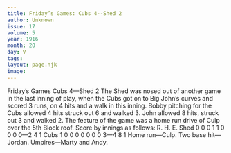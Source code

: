 ```yaml
---
title: Friday’s Games: Cubs 4--Shed 2
author: Unknown
issue: 17
volume: 5
year: 1916
month: 20
day: V
tags:
layout: page.njk
image:
---
```

Friday’s Games   Cubs 4—Shed 2      The Shed was nosed out of another game in the last inning of play, when the Cubs got on to Big John’s curves and scored 3 runs, on 4 hits and a walk in this inning.   Bobby pitching for the Cubs allowed 4 hits struck out 6 and walked 3.   John allowed 8 hits, struck out 3 and walked 2.    The feature of the game was a home run drive of Culp over the 5th Block roof.    Score by innings as follows:   R. H. E. Shed 0 0 0 1 1 0 0 0 0—2 4 1 Cubs 1 0 0 0 0 0 0 0 3—4 8 1   Home run—Culp.   Two base hit—Jordan.   Umpires—Marty and Andy.   
